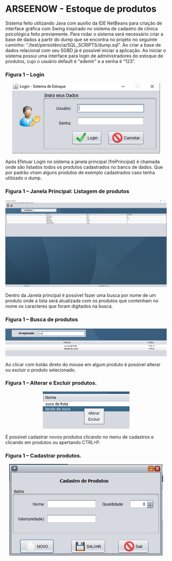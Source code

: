 ﻿# ARSEENOW - Estoque de produtos

Sistema feito utilizando Java com auxílio da IDE NetBeans para criação de interface gráfica com Swing inspirado no sistema de cadastro de clinica psicológica feito previamente. Para rodar o sistema será necessário criar a base de dados a partir do dump que se encontra no projeto no seguinte caminho: “./test/persistência/SQL_SCRIPTS/dump.sql”. Ao criar a base de dados relacional com seu SGBD já é possível iniciar a aplicação.
Ao iniciar o sistema possui uma interface para login de administradores do estoque de produtos, cujo o usuário default é “ademir” e a senha é “123”.

### Figura 1 – Login

<p align="center">
  <img src="https://github.com/CDC-Anhanguera/ARSEENOW/blob/teste/src/recursos/features/login.PNG">
</p>

Após Efetuar Login no sistema a janela principal (fmPrincipal) é chamada onde são listados todos os produtos cadastrados no banco de dados. Que por padrão viram alguns produtos de exemplo cadastrados caso tenha utilizado o dump.

### Figura 1 – Janela Principal: Listagem de produtos

<p align="center">
  <img src="https://github.com/CDC-Anhanguera/ARSEENOW/blob/teste/src/recursos/features/listagem%20de%20produtos.PNG">
</p>

Dentro da Janela principal é possível fazer uma busca por nome de um produto onde a lista será atualizada com os produtos que contenham no nome os caracteres que foram digitados na busca.

### Figura 1 – Busca de produtos

<p align="center">
  <img src="https://github.com/CDC-Anhanguera/ARSEENOW/blob/teste/src/recursos/features/busca%20de%20produtos.PNG">
</p>

Ao clicar com botão direto do mouse em algum produto é possível alterar ou excluir o produto selecionado.

### Figura 1 – Alterar e Excluir produtos.

<p align="center">
  <img src="https://github.com/CDC-Anhanguera/ARSEENOW/blob/teste/src/recursos/features/editar-excluir.png">
</p>
 
É possível cadastrar novos produtos clicando no menu de cadastros e clicando em produtos ou apertando CTRL+P.

### Figura 1 – Cadastrar produtos.

<p align="center">
  <img src="https://github.com/CDC-Anhanguera/ARSEENOW/blob/teste/src/recursos/features/cadastro-produtos.PNG">
</p>
